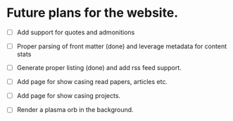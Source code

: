 # Future plans for the website.

- [ ] Add support for quotes and admonitions

- [ ] Proper parsing of front matter (done) and leverage metadata for content stats
- [ ] Generate proper listing (done) and add rss feed support.

- [ ] Add page for show casing read papers, articles etc.
- [ ] Add page for show casing projects.

- [ ] Render a plasma orb in the background.